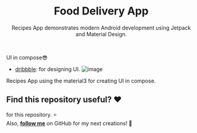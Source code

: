 <h1 align="center">Food Delivery App</h1>

<p align="center">  
Recipes App demonstrates modern Android development using Jetpack and Material Design.
</p>
</br>

UI in compose😎 
- [dribbble](https://dribbble.com/shots/11298569-Recipes-App-Design/): for designing UI.
![image](https://user-images.githubusercontent.com/78771861/235626523-f6984371-6a94-4884-89f8-2da2e4ebe3b0.png)

Recipes App using the material3 for creating UI in  compose.<br>


## Find this repository useful? :heart:
for this repository. :star: <br>
Also, __[follow me](https://github.com/utkarshxf)__ on GitHub for my next creations! 🤩
